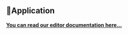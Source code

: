 <h2>🍎Application</h2>

[**You can read our editor documentation here...**](https://github.com/desirablesolutions/blakprint/blakprint/app/#readme)
